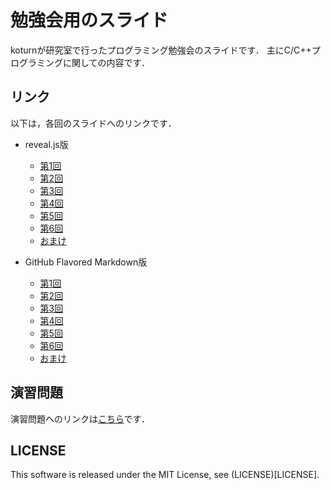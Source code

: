 勉強会用のスライド
==================

koturnが研究室で行ったプログラミング勉強会のスライドです．
主にC/C++プログラミングに関しての内容です．


## リンク

以下は，各回のスライドへのリンクです．

- reveal.js版
  - [第1回](http://koturn.github.io/LabStudyMeetingSlide2014/chapter01/chapter01.html)
  - [第2回](http://koturn.github.io/LabStudyMeetingSlide2014/chapter02/chapter02.html)
  - [第3回](http://koturn.github.io/LabStudyMeetingSlide2014/chapter03/chapter03.html)
  - [第4回](http://koturn.github.io/LabStudyMeetingSlide2014/chapter04/chapter04.html)
  - [第5回](http://koturn.github.io/LabStudyMeetingSlide2014/chapter05/chapter05.html)
  - [第6回](http://koturn.github.io/LabStudyMeetingSlide2014/chapter06/chapter06.html)
  - [おまけ](http://koturn.github.io/LabStudyMeetingSlide2014/chapterOmake/omake.html)

- GitHub Flavored Markdown版
  - [第1回](https://github.com/koturn/LabStudyMeetingSlide2014/blob/gh-pages/chapter01/chapter01.md)
  - [第2回](https://github.com/koturn/LabStudyMeetingSlide2014/blob/gh-pages/chapter02/chapter02.md)
  - [第3回](https://github.com/koturn/LabStudyMeetingSlide2014/blob/gh-pages/chapter03/chapter03.md)
  - [第4回](https://github.com/koturn/LabStudyMeetingSlide2014/blob/gh-pages/chapter04/chapter04.md)
  - [第5回](https://github.com/koturn/LabStudyMeetingSlide2014/blob/gh-pages/chapter05/chapter05.md)
  - [第6回](https://github.com/koturn/LabStudyMeetingSlide2014/blob/gh-pages/chapter06/chapter06.md)
  - [おまけ](https://github.com/koturn/LabStudyMeetingSlide2014/blob/gh-pages/chapterOmake/omake.md)


## 演習問題

演習問題へのリンクは[こちら](https://onedrive.live.com/?cid=EDB395926E546ED3&id=EDB395926E546ED3%21111)です．


## LICENSE

This software is released under the MIT License, see (LICENSE)[LICENSE].
